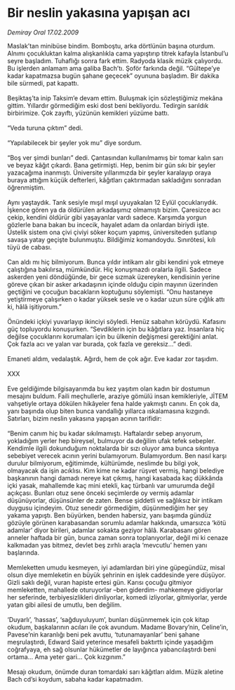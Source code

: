 # Bir neslin yakasına yapışan acı

*Demiray Oral 17.02.2009*

<div class="taraf_structure_2col_1zq">
<div class="margen_n">



 <p>Maslak’tan minibüse bindim. Bomboştu, arka dörtlünün başına oturdum. Alnımı çocukluktan kalma alışkanlıkla cama yapıştırıp titrek kafayla İstanbul’u seyre başladım. Tuhaflığı sonra fark ettim. Radyoda klasik müzik çalıyordu. Bu işlerden anlamam ama galiba Bach’tı. Şoför farkında değil. “Gültepe’ye kadar kapatmazsa bugün şahane geçecek” oyununa başladım. Bir dakika bile sürmedi, pat kapattı. <br/><br/>Beşiktaş’ta inip Taksim’e devam ettim. Buluşmak için sözleştiğimiz mekâna gittim. Yıllardır görmediğim eski dost beni bekliyordu. Tedirgin sarıldık birbirimize. Çok zayıftı, yüzünün kemikleri yüzüme battı. <br/><br/>“Veda turuna çıktım” dedi. <br/><br/>“Yapılabilecek bir şeyler yok mu” diye sordum. <br/><br/>“Boş ver şimdi bunları” dedi. Çantasından kullanılmamış bir tomar kalın sarı ve beyaz kâğıt çıkardı. Bana getirmişti. Hep, benim bir gün sıkı bir şeyler yazacağıma inanmıştı. Üniversite yıllarımızda bir şeyler karalayıp oraya buraya attığım küçük defterleri, kâğıtları çaktırmadan sakladığını sonradan öğrenmiştim. <br/><br/>Aynı yaştaydık. Tank sesiyle mışıl mışıl uyuyakalan 12 Eylül çocuklarıydık. İşkence gören ya da öldürülen arkadaşımız olmamıştı bizim. Çaresizce acı çekip, kendini öldürür gibi yaşayanlar vardı sadece. Karşımda yorgun gözlerle bana bakan bu incecik, hayalet adam da onlardan biriydi işte. Üstelik sistem ona çivi çiviyi söker koçum yapmış, üniversiteden şutlanıp savaşa yatay geçişte bulunmuştu. Bildiğimiz komandoydu. Sınırötesi, kılı tüyü de cabası. <br/><br/>Can aldı mı hiç bilmiyorum. Bunca yıldır intikam alır gibi kendini yok etmeye çalıştığına bakılırsa, mümkündür. Hiç konuşmazdı oralarla ilgili. Sadece askerden yeni döndüğünde, bir gece sızmak üzereyken, kendisinin yerine göreve çıkan bir asker arkadaşının içinde olduğu cipin mayının üzerinden geçtiğini ve çocuğun bacakların koptuğunu söylemişti. “Onu hastaneye yetiştirmeye çalışırken o kadar yüksek sesle ve o kadar uzun süre çığlık attı ki, hâlâ işitiyorum.” <br/><br/>Önündeki içkiyi yuvarlayıp ikinciyi söyledi. Henüz sabahın körüydü. Kafasını güç topluyordu konuşurken. “Sevdiklerin için bu kâğıtlara yaz. İnsanlara hiç değilse çocuklarını korumaları için bu ülkenin değişmesi gerektiğini anlat. Çok fazla acı ve yalan var burada, çok fazla ve gereksiz...” dedi. <br/><br/>Emaneti aldım, vedalaştık. Ağırdı, hem de çok ağır. Eve kadar zor taşıdım. <br/><br/>XXX <br/><br/>Eve geldiğimde bilgisayarımda bu kez yaşıtım olan kadın bir dostumun mesajını buldum. Faili meçhullerle, araziye gömülü insan kemikleriyle, JİTEM vahşetiyle ortaya dökülen hikâyeler fena halde yakmıştı canını. En çok da, yanı başında olup biten bunca vandallığı yıllarca ıskalamasına kızgındı. Satırları, bizim neslin yakasına yapışan acının tarifidir: <br/><br/>“Benim canım hiç bu kadar sıkılmamıştı. Haftalardır sebep arıyorum, yokladığım yerler hep bireysel, bulmuyor da değilim ufak tefek sebepler. Kendimle ilgili dokunduğum noktalarda bir sızı oluyor ama bunca sıkıntıya sebebiyet verecek acının yerini bulamıyorum. Bulamıyordum. Ben nasıl karşı durulur bilmiyorum, eğitimimde, kültürümde, neslimde bu bilgi yok, olmayacak da işin acıklısı. Kim kime ne kadar rüşvet vermiş, hangi belediye başkanının hangi damadı nereye kat çıkmış, hangi kasabada kaç dükkânda içki yasak, mahallemde kaç mini etekli, kaç türbanlı var umurumda değil açıkçası. Bunları otuz sene önceki seçimlerde oy vermiş adamlar düşünüyorlar, düşünsünler de zaten. Bense şiddetli ve sağlıksız bir intikam duygusu içindeyim. Otuz senedir görmediğim, düşünmediğim her şey yakama yapıştı. Ben büyürken, benden habersiz, yanı başımda gündüz gözüyle görünen karabasandan sorumlu adamlar hakkında, umarsızca ‘kötü adamlar’ diyor birileri, adamlar sokakta geziyor hâlâ. Karabasanı gören anneler haftada bir gün, bunca zaman sonra toplanıyorlar, değil mi ki cenaze kalkmadan yas bitmez, devlet beş zırhlı araçla ‘mevcutlu’ hemen yanı başlarında. <br/><br/>Memleketten umudu kesmeyen, iyi adamlardan biri yine güpegündüz, misal olsun diye memleketin en büyük şehrinin en işlek caddesinde yere düşüyor. Gizli saklı değil, vuran hapiste ertesi gün. Karısı çocuğu gitmiyor memleketten, mahallede oturuyorlar –ben giderdim- mahkemeye gidiyorlar her seferinde, terbiyesizlikleri dinliyorlar, komedi izliyorlar, gitmiyorlar, yerde yatan gibi ailesi de umutlu, ben değilim. <br/><br/>‘Duyarlı’, ‘hassas’, ‘sağduyuluyum’, bunları düşünmemek için çok kitap okudum, başkalarının acıları ile çok avundum. Madame Bovary’nin, Celine’in, Pavese’nin karanlığı beni pek avuttu, ‘tutunamayanlar’ beni şahane meşrulaştırdı, Edward Said yeterince mesafeli baktırttı içinde yaşadığım coğrafyaya, eh sağ olsunlar hükümetler de layığınca yabancılaştırdı beni ortama... Ama yeter gari... Çok kızgınım.” <br/><br/>Mesajı okudum, önümde duran tomardaki sarı kâğıtları aldım. Müzik aletine Bach cd’si koydum, sabaha kadar kapatmadım.</p>

<br/>


<div id="taraf_not">
</div>

</div>


</div>
